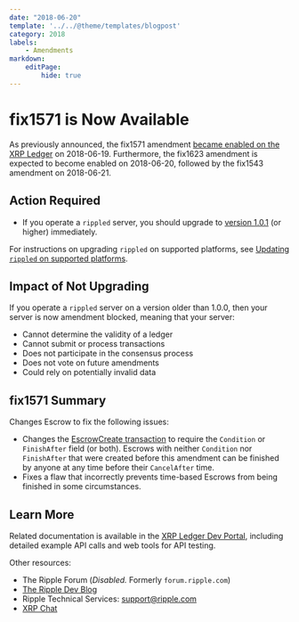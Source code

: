 ```yaml
---
date: "2018-06-20"
template: '../../@theme/templates/blogpost'
category: 2018
labels:
    - Amendments
markdown:
    editPage:
        hide: true
---
```

# fix1571 is Now Available

As previously announced, the fix1571 amendment [became enabled on the XRP Ledger](https://xrpcharts.ripple.com/#/transactions/920AA493E57D991414B614FB3C1D1E2F863211B48129D09BC8CB74C9813C38FC) on 2018-06-19. Furthermore, the fix1623 amendment is expected to become enabled on 2018-06-20, followed by the fix1543 amendment on 2018-06-21.

## Action Required

- If you operate a `rippled` server, you should upgrade to [version 1.0.1](https://developers.ripple.com/blog/2018/rippled-1.0.1.html) (or higher) immediately.

For instructions on upgrading `rippled` on supported platforms, see [Updating `rippled` on supported platforms](https://developers.ripple.com/update-rippled.html).

## Impact of Not Upgrading

If you operate a `rippled` server on a version older than 1.0.0, then your server is now amendment blocked, meaning that your server:

* Cannot determine the validity of a ledger
* Cannot submit or process transactions
* Does not participate in the consensus process
* Does not vote on future amendments
* Could rely on potentially invalid data

## fix1571 Summary

Changes Escrow to fix the following issues:

- Changes the [EscrowCreate transaction](https://developers.ripple.com/escrowcreate.html) to require the `Condition` or `FinishAfter` field (or both). Escrows with neither `Condition` nor `FinishAfter` that were created before this amendment can be finished by anyone at any time before their `CancelAfter` time.
- Fixes a flaw that incorrectly prevents time-based Escrows from being finished in some circumstances.

## Learn More
Related documentation is available in the [XRP Ledger Dev Portal](https://developers.ripple.com/), including detailed example API calls and web tools for API testing.

Other resources:

* The Ripple Forum (_Disabled._ Formerly `forum.ripple.com`)
* [The Ripple Dev Blog](https://developers.ripple.com/blog/)
* Ripple Technical Services: <support@ripple.com>
* [XRP Chat](http://www.xrpchat.com/)
